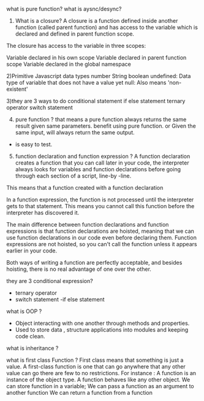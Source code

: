 
what is pure function?
what is aysnc/desync?



1) What is a closure?
A closure is a function defined inside another function (called parent function) and has access to the variable which is declared and defined in parent function scope.


The closure has access to the variable in three scopes:

Variable declared in his own scope
Variable declared in parent function scope
Variable declared in the global namespace


2)Primitive Javascript data types
number
String
boolean
undefined: Data type of variable that does not have a value yet
null: Also means 'non-existent'

3)they are 3 ways to do conditional statement
if else statement
ternary operator
switch statement


4) pure function ?
that means a pure function always returns the same result given same parameters.
benefit using pure function. or Given the same input, will always return the same output.
- is easy to test.


5) function declaration and function expression ?
A function declaration creates a function that you can call later in your code, the interpreter always looks for variables and function declarations before going through each section of a script, line-by -line.

This means that a function created with a function declaration 

In a function expression, the function is not processed until the interpreter gets to that statement. This means you cannot call this function before the interpreter has discovered it.

The main difference between function declarations and function expressions is that function declarations are hoisted, meaning that we can use function declarations in our code even before declaring them. Function expressions are not hoisted, so you can't call the function unless it appears earlier in your code.

Both ways of writing a function are perfectly acceptable, and besides hoisting, there is no real advantage of one over the other.

they are 3 conditional expression?
- ternary operator
- switch statement
-if else statement

what is OOP ?
- Object interacting with one another through methods and properties.
- Used to store data , structure applications into modules and keeping code clean.

what is inheritance ?

what is first class Function ?
First class means that something is just a value. A first-class  function is
one that can go anywhere that any other value can go there are few to no restrictions.
For instance : A function is an instance of the object type.
               A function behaves like any other object.
               We can store function in a variable;
                We can pass a function as an argument to another function
                We can return a function from a function